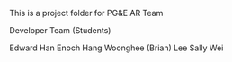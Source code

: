 This is a project folder for PG&E AR Team

Developer Team (Students)

Edward Han
Enoch Hang
Woonghee (Brian) Lee
Sally Wei
